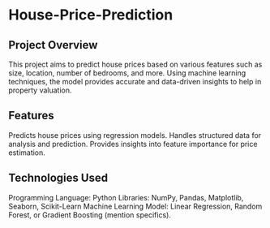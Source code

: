 # House-Price-Prediction

## Project Overview
This project aims to predict house prices based on various features such as size, location, number of bedrooms, and more. Using machine learning techniques, the model provides accurate and data-driven insights to help in property valuation.

## Features
Predicts house prices using regression models.
Handles structured data for analysis and prediction.
Provides insights into feature importance for price estimation.

## Technologies Used
Programming Language: Python
Libraries: NumPy, Pandas, Matplotlib, Seaborn, Scikit-Learn
Machine Learning Model: Linear Regression, Random Forest, or Gradient Boosting (mention specifics).

